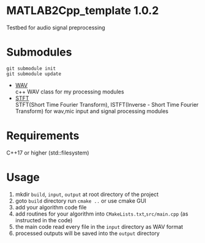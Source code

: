 # MATLAB2Cpp_template 1.0.2
Testbed for audio signal preprocessing

# Submodules
 
```
git submodule init
git submodule update
```

+ [WAV](https://github.com/kooBH/WAV)  
c++ WAV class for my processing modules  
+ [STFT](https://github.com/kooBH/STFT)  
STFT(Short Time Fourier Transform), ISTFT(Inverse - Short Time Fourier Transform)  for wav,mic input and signal processing modules

# Requirements
C++17 or higher (std::filesystem)  

# Usage
1. mkdir ```build```, ```input```, ```output``` at root directory of the project
2. goto ```build``` directory run ```cmake ..``` or use cmake GUI 
2. add your algorithm code file
3. add routines for your algorithm into ```CMakeLists.txt```,```src/main.cpp```  (as instructed in the code)
4. the main code read every file in the ```input``` directory as WAV format
5. processed outputs will be saved into the ```output``` directory

